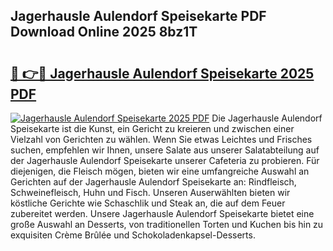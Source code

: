 ## Jagerhausle Aulendorf Speisekarte PDF Download Online 2025 8bz1T

# <h2><a href="http://gcb9wq.nevu.top/?p=Jagerhausle+Aulendorf+Speisekarte">🔗 👉🔴 Jagerhausle Aulendorf Speisekarte 2025 PDF</a></h2>

[![Jagerhausle Aulendorf Speisekarte 2025 PDF](https://i.imgur.com/dBaPXMq.png)](http://gcb9wq.nevu.top/?p=Jagerhausle+Aulendorf+Speisekarte)
Die Jagerhausle Aulendorf Speisekarte ist die Kunst, ein Gericht zu kreieren und zwischen einer Vielzahl von Gerichten zu wählen. Wenn Sie etwas Leichtes und Frisches suchen, empfehlen wir Ihnen, unsere Salate aus unserer Salatabteilung auf der Jagerhausle Aulendorf Speisekarte unserer Cafeteria zu probieren. Für diejenigen, die Fleisch mögen, bieten wir eine umfangreiche Auswahl an Gerichten auf der Jagerhausle Aulendorf Speisekarte an: Rindfleisch, Schweinefleisch, Huhn und Fisch. Unseren Auserwählten bieten wir köstliche Gerichte wie Schaschlik und Steak an, die auf dem Feuer zubereitet werden. Unsere Jagerhausle Aulendorf Speisekarte bietet eine große Auswahl an Desserts, von traditionellen Torten und Kuchen bis hin zu exquisiten Crème Brûlée und Schokoladenkapsel-Desserts.
